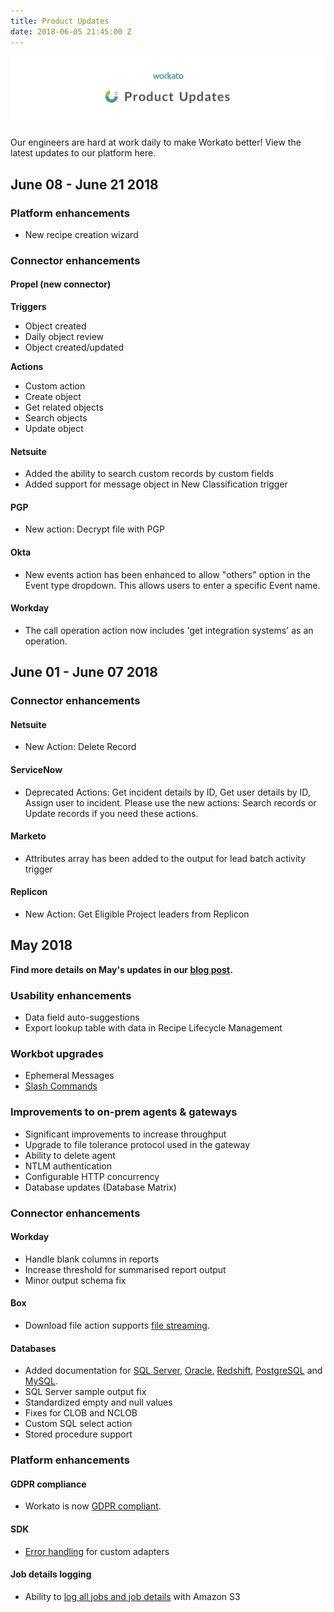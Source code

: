 ```yaml
---
title: Product Updates
date: 2018-06-05 21:45:00 Z
---
```



![Product Updates banner](/assets/images/product-updates-banner.png) 

Our engineers are hard at work daily to make Workato better! View the latest updates to our platform here.  

## June 08 - June 21 2018

### Platform enhancements
- New recipe creation wizard 

### Connector enhancements

#### Propel (new connector) 

**Triggers**
- Object created
- Daily object review
- Object created/updated

**Actions** 
- Custom action
- Create object
- Get related objects
- Search objects
- Update object 

#### Netsuite
- Added the ability to search custom records by custom fields
- Added support for message object in New Classification trigger

#### PGP
- New action: Decrypt file with PGP

#### Okta
- New events action has been enhanced to allow "others" option in the Event type dropdown. This allows users to enter a specific Event name. 

#### Workday
- The call operation action now includes 'get integration systems' as an operation.

## June 01 - June 07 2018

### Connector enhancements

#### Netsuite
- New Action: Delete Record

#### ServiceNow
- Deprecated Actions: Get incident details by ID, Get user details by ID, Assign user to incident. Please use the new actions: Search records or Update records if you need these actions.

#### Marketo
- Attributes array has been added to the output for lead batch activity trigger

#### Replicon
- New Action: Get Eligible Project leaders from Replicon

## May 2018
**Find more details on May's updates in our [blog post](https://product.workato.com/2018/06/05/june-2018-product-release/).**

### Usability enhancements

- Data field auto-suggestions
- Export lookup table with data in Recipe Lifecycle Management

### Workbot upgrades

- Ephemeral Messages
- [Slash Commands](https://product.workato.com/2018/05/22/slash-commands-using-workbot-for-slack/)

### Improvements to on-prem agents & gateways

- Significant improvements to increase throughput
- Upgrade to file tolerance protocol used in the gateway
- Ability to delete agent
- NTLM authentication
- Configurable HTTP concurrency
- Database updates (Database Matrix)

### Connector enhancements

#### Workday
- Handle blank columns in reports
- Increase threshold for summarised report output
- Minor output schema fix

#### Box
- Download file action supports [file streaming](https://product.workato.com/2018/06/04/file-streaming-transferring-large-files-with-ease/).

#### Databases
- Added documentation for [SQL Server](/connectors/mssql.md), [Oracle](/connectors/oracle.md), [Redshift](/connectors/redshift.md), [PostgreSQL](/connectors/postgresql.md) and [MySQL](/connectors/mysql.md).
- SQL Server sample output fix
- Standardized empty and null values
- Fixes for CLOB and NCLOB
- Custom SQL select action
- Stored procedure support

### Platform enhancements
#### GDPR compliance
- Workato is now [GDPR compliant](https://www.workato.com/legal). 

#### SDK
- [Error handling](/developing-connectors/sdk/error-handling.md) for custom adapters

#### Job details logging
- Ability to [log all jobs and job details](/job-history-replication.md) with Amazon S3
